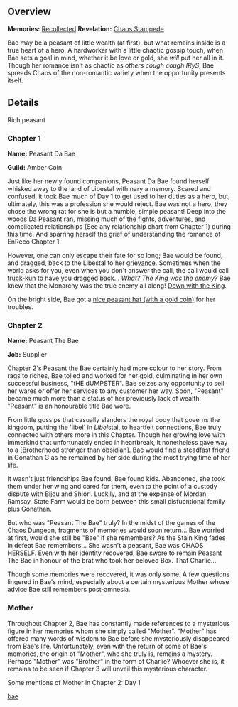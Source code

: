 <!-- title: Hakos Baelz -->
<!-- quote: "No, this is in fact *not* your child. *This* is your child!"-->
<!-- chapters: -1 -->
<!-- images: (Bae's Chapter 1 Profile), (Bae in the mines), (Bae's Chapter 2 Profile), (Bae's card in the "Monster" MV), (Bae's box being stolen), (Bae in Chapter 2's Ending) -->
<!-- model: false -->

## Overview

**Memories:** [Recollected](https://youtu.be/aSFZwinYaaU)
**Revelation:** [Chaos Stampede](#entry:chaos-stampede-entry)

Bae may be a peasant of little wealth (at first), but what remains inside is a true heart of a hero. A hardworker with a little chaotic gossip touch, when Bae sets a goal in mind, whether it be love or gold, she *will* put her all in it. Though her romance isn't as chaotic as *others* *cough cough IRyS*, Bae spreads Chaos of the non-romantic variety when the opportunity presents itself.

## Details

Rich peasant

### Chapter 1

**Name:** Peasant Da Bae

**Guild:** Amber Coin

Just like her newly found companions, Peasant Da Bae found herself whisked away to the land of Libestal with nary a memory. Scared and confused, it took Bae much of Day 1 to get used to her duties as a hero, but, ultimately, this was a profession she would reject. Bae was not a hero, they chose the wrong rat for she is but a humble, simple peasant! Deep into the woods Da Peasant ran, missing much of the fights, adventures, and complicated relationships (See any relationship chart from Chapter 1) during this time. And sparring herself the grief of understanding the romance of EnReco Chapter 1.

However, one can only escape their fate for so long; Bae would be found, and dragged, back to the Libestal to her [grievance](https://youtu.be/t5NGryTaGqk?t=1529). Sometimes when the world asks for you, even when you don't answer the call, the call would call truck-kun to have you dragged back... *What? The King was the enemy?* Bae knew that the Monarchy was the true enemy all along! [Down with the King](https://youtu.be/t5NGryTaGqk?t=4833).

On the bright side, Bae got a [nice peasant hat (with a gold coin)](https://youtu.be/t5NGryTaGqk?t=1844) for her troubles.

### Chapter 2

**Name:** Peasant The Bae

**Job:** Supplier

Chapter 2's Peasant the Bae certainly had more colour to her story. From rags to riches, Bae toiled and worked for her gold, culminating in her own successful business, "tHE dUMPSTER". Bae seizes any opportunity to sell her wares or offer her services to any customer her way. Soon, "Peasant" became much more than a status of her previously lack of wealth, "Peasant" is an honourable title Bae wore.

From little gossips that casually slanders the royal body that governs the kingdom, putting the 'libel' in *Libel*stal, to heartfelt connections, Bae truly connected with others more in this Chapter. Though her growing love with Immerkind that unfortunately ended in heartbreak, it nonetheless gave way to a [Brotherhood stronger than obsidian]. Bae would find a steadfast friend in Gonathan G as he remained by her side during the most trying time of her life. 

It wasn't just friendships Bae found; Bae found kids. Abandoned, she took them under her wing and cared for them, even to the point of a custody dispute with Bijou and Shiori. Luckily, and at the expense of Mordan Ramsay, State Farm would be born between this small disfucntional family plus Gonathan.

But who was "Peasant The Bae" truly? In the midst of the games of the Chaos Dungeon, fragments of memories would soon return... Bae worried at first, would she still be "Bae" if she remembers? As the Stain King fades in defeat Bae remembers... She wasn't a peasant, Bae was CHAOS HERSELF. Even with her identity recovered, Bae swore to remain Peasant The Bae in honour of the brat who took her beloved Box. That Charlie...

Though some memories were recovered, it was only some. A few questions lingered in Bae's mind, especially about a certain mysterious Mother whose advice Bae still remembers post-amnesia.

### Mother

Throughout Chapter 2, Bae has constantly made references to a mysterious figure in her memories whom she simply called "Mother". "Mother" has offered many words of wisdom to Bae before she mysteriously disappeared from Bae's life. Unfortunately, even with the return of some of Bae's memories, the origin of "Mother", who she truly is, remains a mystery. Perhaps "Mother" was "Brother" in the form of Charlie? Whoever she is, it remains to be seen if Chapter 3 will unveil this mysterious character.

Some mentions of Mother in Chapter 2:
Day 1
 
[bae](#easter:easter-bae)
